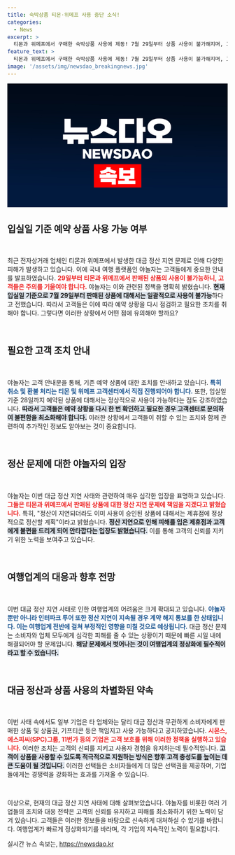 ```yaml
---
title: 숙박상품 티몬·위메프 사용 중단 소식!
categories:
  - News
excerpt: >
  티몬과 위메프에서 구매한 숙박상품 사용에 제동! 7월 29일부터 상품 사용이 불가해지며, 고객들은 취소 및 환불 절차를 서둘러야 합니다. 피해는 더욱 확산될 가능성이 우려됩니다.
feature_text: >
  티몬과 위메프에서 구매한 숙박상품 사용에 제동! 7월 29일부터 상품 사용이 불가해지며, 고객들은 취소 및 환불 절차를 서둘러야 합니다. 피해는 더욱 확산될 가능성이 우려됩니다.
image: '/assets/img/newsdao_breakingnews.jpg'
---
```


<p><img src="/assets/img/newsdao_breakingnews.jpg" alt="firstkoreanews 속보" /></p>

<h2 data-ke-size="size26">입실일 기준 예약 상품 사용 가능 여부</h2>

<p data-ke-size="size16">&nbsp;</p>

<p>최근 전자상거래 업체인 티몬과 위메프에서 발생한 대금 정산 지연 문제로 인해 다양한 피해가 발생하고 있습니다. 이에 국내 여행 플랫폼인 야놀자는 고객들에게 중요한 안내를 발표하였습니다. <b><span style="color: #ee2323;">29일부터 티몬과 위메프에서 판매된 상품의 사용이 불가능하니, 고객들은 주의를 기울여야 합니다.</span></b> 야놀자는 이와 관련된 정책을 명확히 밝혔습니다. <b><span style="background-color: #21538527;">현재 입실일 기준으로 7월 29일부터 판매된 상품에 대해서는 일괄적으로 사용이 불가능</span></b>하다고 전했습니다. 따라서 고객들은 이에 따라 예약 상황을 다시 점검하고 필요한 조치를 취해야 합니다. 그렇다면 이러한 상황에서 어떤 점에 유의해야 할까요?</p>

<p data-ke-size="size16">&nbsp;</p>

<h2 data-ke-size="size26">필요한 고객 조치 안내</h2>

<p data-ke-size="size16">&nbsp;</p>

<p>야놀자는 고객 안내문을 통해, 기존 예약 상품에 대한 조치를 안내하고 있습니다. <b><span style="color: #1a5490;">특히 취소 및 환불 처리는 티몬 및 위메프 고객센터에서 직접 진행되어야 합니다.</span></b> 또한, 입실일 기준 28일까지 예약된 상품에 대해서는 정상적으로 사용이 가능하다는 점도 강조하였습니다. <b><span style="background-color: #21538527;">따라서 고객들은 예약 상황을 다시 한 번 확인하고 필요한 경우 고객센터로 문의하여 불편함을 최소화해야 합니다.</span></b> 이러한 상황에서 고객들이 취할 수 있는 조치와 함께 관련하여 추가적인 정보도 알아보는 것이 중요합니다.</p>

<p data-ke-size="size16">&nbsp;</p>

<h2 data-ke-size="size26">정산 문제에 대한 야놀자의 입장</h2>

<p data-ke-size="size16">&nbsp;</p>

<p>야놀자는 이번 대금 정산 지연 사태와 관련하여 매우 심각한 입장을 표명하고 있습니다. <b><span style="color: #ee2323;">그들은 티몬과 위메프에서 판매된 상품에 대한 정산 지연 문제에 책임을 지겠다고 밝혔습니다.</span></b> 특히, "정산이 지연되더라도 이미 사용이 승인된 상품에 대해서는 제휴점에 정상적으로 정산할 계획"이라고 밝혔습니다. <b><span style="background-color: #21538527;">정산 지연으로 인해 피해를 입은 제휴점과 고객에게 불편을 드리게 되어 안타깝다는 입장도 밝혔습니다.</span></b> 이를 통해 고객의 신뢰를 지키기 위한 노력을 보여주고 있습니다.</p>

<p data-ke-size="size16">&nbsp;</p>

<h2 data-ke-size="size26">여행업계의 대응과 향후 전망</h2>

<p data-ke-size="size16">&nbsp;</p>

<p>이번 대금 정산 지연 사태로 인한 여행업계의 어려움은 크게 확대되고 있습니다. <b><span style="color: #1a5490;">야놀자뿐만 아니라 인터파크 투어 또한 정산 지연이 지속될 경우 계약 해지 통보를 한 상태입니다. 이는 여행업계 전반에 걸쳐 부정적인 영향을 미칠 것으로 예상됩니다.</span></b> 대금 정산 문제는 소비자와 업체 모두에게 심각한 피해를 줄 수 있는 상황이기 때문에 빠른 시일 내에 해결되어야 할 문제입니다. <b><span style="background-color: #21538527;">해당 문제에서 벗어나는 것이 여행업계의 정상화에 필수적이라고 할 수 있습니다.</span></b> </p>

<p data-ke-size="size16">&nbsp;</p>

<h2 data-ke-size="size26">대금 정산과 상품 사용의 차별화된 약속</h2>

<p data-ke-size="size16">&nbsp;</p>

<p>이번 사태 속에서도 일부 기업은 타 업체와는 달리 대금 정산과 무관하게 소비자에게 판매한 상품 및 상품권, 기프티콘 등은 책임지고 사용 가능하다고 공지하였습니다. <b><span style="color: #ee2323;">시몬스, 에스피씨(SPC)그룹, 11번가 등의 기업은 고객 보호를 위해 이러한 정책을 실행하고 있습니다.</span></b> 이러한 조치는 고객의 신뢰를 지키고 사용자 경험을 유지하는데 필수적입니다. <b><span style="background-color: #21538527;">고객이 상품을 사용할 수 있도록 적극적으로 지원하는 방식은 향후 고객 충성도를 높이는 데 큰 도움이 될 것입니다.</span></b> 이러한 선택들은 소비자들에게 더 많은 선택권을 제공하며, 기업들에게는 경쟁력을 강화하는 효과를 가져올 수 있습니다.</p>

<p data-ke-size="size16">&nbsp;</p>

<p>이상으로, 현재의 대금 정산 지연 사태에 대해 살펴보았습니다. 야놀자를 비롯한 여러 기업들의 조치와 대응 전략은 고객의 신뢰를 유지하고 피해를 최소화하기 위한 노력이 담겨 있습니다. 고객들은 이러한 정보들을 바탕으로 신속하게 대처하실 수 있기를 바랍니다. 여행업계가 빠르게 정상화되기를 바라며, 각 기업의 지속적인 노력이 필요합니다.</p>
실시간 뉴스 속보는, <a href="https://newsdao.kr" rel="dofollow">https://newsdao.kr</a>


